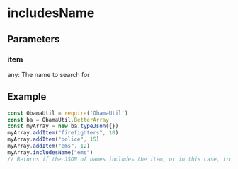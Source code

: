 # includesName
## Parameters
### item
any: The name to search for
## Example
```javascript
const ObamaUtil = require('ObamaUtil')
const ba = ObamaUtil.BetterArray
const myArray = new ba.typeJson({})
myArray.addItem("firefighters", 10)
myArray.addItem("police", 15)
myArray.addItem("ems", 12)
myArray.includesName("ems")
// Returns if the JSON of names includes the item, or in this case, true.
```
